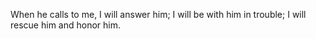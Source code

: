 When he calls to me, I will answer him; I will be with him in trouble; I will rescue him and honor him.

